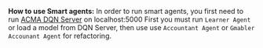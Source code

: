 **How to use Smart agents:**
In order to run smart agents, you first need to run [ACMA DQN Server][1] on localhost:5000
First you must run `Learner Agent` or load a model from DQN Server, then use use `Accountant Agent` or `Gmabler Accounant Agent` for refactoring.


  [1]: https://github.com/hrahmadi71/acma_dqn_server

